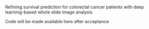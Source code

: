 Refining survival prediction for colorectal cancer patients with deep learning-based whole slide image analysis

Code will be made available here after acceptance
